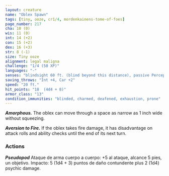 ```yaml
---
layout: creature
name: "Oblex Spawn"
tags: [tiny, ooze, cr1/4, mordenkainens-tome-of-foes]
page_number: 217
cha: 10 (0)
wis: 11 (0)
int: 14 (+2)
con: 15 (+2)
dex: 16 (+3)
str: 8 (-1)
size: Tiny ooze
alignment: legal maligna
challenge: "1/4 (50 XP)"
languages: "-"
senses: "blindsight 60 ft. (blind beyond this distance), passive Perception 12"
saving_throws: "Int +4, Car +2"
speed: "20 ft."
hit_points: "18  (4d4 + 8)"
armor_class: "13"
condition_immunities: "blinded, charmed, deafened, exhaustion, prone"
---
```


***Amorphous.*** The oblex can move through a space as narrow as 1 inch wide without squeezing.

***Aversion to Fire.*** If the oblex takes fire damage, it has disadvantage on attack rolls and ability checks until the end of its next turn.

### Actions

***Pseudopod*** Ataque de arma cuerpo a cuerpo: +5 al ataque, alcance 5 pies, un objetivo. Impacto: 5 (1d4 + 3) puntos de daño contundente plus 2 (1d4) psychic damage.